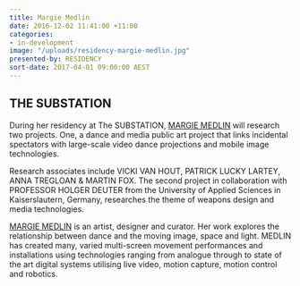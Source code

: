 ```yaml
---
title: Margie Medlin
date: 2016-12-02 11:41:00 +11:00
categories:
- in-development
image: "/uploads/residency-margie-medlin.jpg"
presented-by: RESIDENCY
sort-date: 2017-04-01 09:00:00 AEST
---
```


## THE SUBSTATION

During her residency at The SUBSTATION, [MARGIE MEDLIN](https://unsited.org/2016/01/20/160/) will research two projects. One, a dance and media public art project that links incidental spectators with large-scale video dance projections and mobile image technologies. 

Research associates include VICKI VAN HOUT, PATRICK LUCKY LARTEY, ANNA TREGLOAN & MARTIN FOX. The second project in collaboration with PROFESSOR HOLGER DEUTER from the University of Applied Sciences in Kaiserslautern, Germany, researches the theme of weapons design and media technologies.  

[MARGIE MEDLIN](https://unsited.org/2016/01/20/160/) is an artist, designer and curator. Her work explores the relationship between dance and the moving image, space and light. MEDLIN has created many, varied multi-screen movement performances and installations using technologies ranging from analogue through to state of the art digital systems utilising live video, motion capture, motion control and robotics. 
